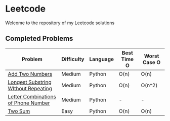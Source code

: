 # Leetcode

Welcome to the repository of my Leetcode solutions

## Completed Problems

| Problem                                                                                                                             | Difficulty | Language | Best Time O | Worst Case O |
| ----------------------------------------------------------------------------------------------------------------------------------- | ---------- | -------- | ----------- | ------------ |
| [Add Two Numbers](https://github.com/nhzaci/LeetCode/blob/master/addTwoNumbers.py)                                                  | Medium     | Python   | O(n)        | O(n)         |
| [Longest Substring WIthout Repeating](https://github.com/nhzaci/LeetCode/blob/master/longestSubStringWithoutRepeatingCharacters.py) | Medium     | Python   | O(n)        | O(n^2)       |
| [Letter Combinations of Phone Number](https://github.com/nhzaci/LeetCode/blob/master/letterCombinationsPhoneNumber.py)              | Medium     | Python   | -           | -            |
| [Two Sum](https://github.com/nhzaci/LeetCode/blob/master/twoSum.py)                                                                 | Easy       | Python   | O(n)        | O(n)         |
